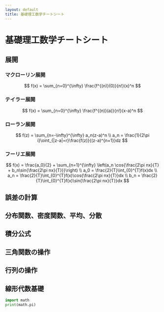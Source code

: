 ```yaml
---
layout: default
title: 基礎理工数学チートシート
---
```

# 基礎理工数学チートシート

## 展開

### マクローリン展開
$$
f(x) = \sum_{n=0}^{\infty} \frac{f^{(n)}(0)}{n!}(x)^n
$$


### テイラー展開
$$
f(x) = \sum_{n=0}^{\infty} \frac{f^{(n)}(a)}{n!}(x-a)^n
$$


### ローラン展開
$$
f(z) = \sum_{n=-\infty}^{\infty} a_n(z-a)^n \\
a_n = \frac{1}{2\pi i}\oint_{|z-a|=r}\frac{f(z)}{(z-a)^{n+1}}dz
$$

### フーリエ展開
$$
f(x) = \frac{a_0}{2} + \sum_{n=1}^{\infty} \left(a_n \cos{\frac{2\pi nx}{T} + b_n\sin{\frac{2\pi nx}{T}}}\right) \\
a_0 = \frac{2}{T}\int_{0}^{T}f(x)dx \\
a_n =  \frac{2}{T}\int_{0}^{T}f(x)\cos{\frac{2\pi nx}{T}}dx \\
b_n = \frac{2}{T}\int_{0}^{T}f(x)\sin{\frac{2\pi nx}{T}}dx
$$

## 誤差の計算

## 分布関数、密度関数、平均、分散

## 積分公式

## 三角関数の操作

## 行列の操作

## 線形代数基礎
~~~python
import math
print(math.pi)
~~~
